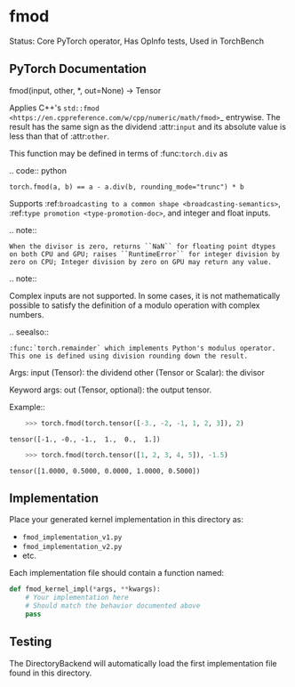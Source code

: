 # fmod

Status: Core PyTorch operator, Has OpInfo tests, Used in TorchBench

## PyTorch Documentation

fmod(input, other, *, out=None) -> Tensor

Applies C++'s `std::fmod <https://en.cppreference.com/w/cpp/numeric/math/fmod>`_ entrywise.
The result has the same sign as the dividend :attr:`input` and its absolute value
is less than that of :attr:`other`.

This function may be defined in terms of :func:`torch.div` as

.. code:: python

    torch.fmod(a, b) == a - a.div(b, rounding_mode="trunc") * b

Supports :ref:`broadcasting to a common shape <broadcasting-semantics>`,
:ref:`type promotion <type-promotion-doc>`, and integer and float inputs.

.. note::

    When the divisor is zero, returns ``NaN`` for floating point dtypes
    on both CPU and GPU; raises ``RuntimeError`` for integer division by
    zero on CPU; Integer division by zero on GPU may return any value.

.. note::

   Complex inputs are not supported. In some cases, it is not mathematically
   possible to satisfy the definition of a modulo operation with complex numbers.

.. seealso::

    :func:`torch.remainder` which implements Python's modulus operator.
    This one is defined using division rounding down the result.

Args:
    input (Tensor): the dividend
    other (Tensor or Scalar): the divisor

Keyword args:
    out (Tensor, optional): the output tensor.

Example::

```python
    >>> torch.fmod(torch.tensor([-3., -2, -1, 1, 2, 3]), 2)
```
    tensor([-1., -0., -1.,  1.,  0.,  1.])
```python
    >>> torch.fmod(torch.tensor([1, 2, 3, 4, 5]), -1.5)
```
    tensor([1.0000, 0.5000, 0.0000, 1.0000, 0.5000])

## Implementation

Place your generated kernel implementation in this directory as:
- `fmod_implementation_v1.py`
- `fmod_implementation_v2.py`
- etc.

Each implementation file should contain a function named:
```python
def fmod_kernel_impl(*args, **kwargs):
    # Your implementation here
    # Should match the behavior documented above
    pass
```

## Testing

The DirectoryBackend will automatically load the first implementation file found in this directory.
